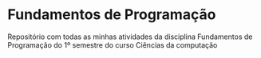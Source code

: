 # Fundamentos de Programação

 Repositório com todas as minhas atividades da disciplina Fundamentos de Programação do 1º semestre do curso Ciências da computação
 
